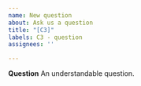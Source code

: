 ```yaml
---
name: New question
about: Ask us a question
title: "[C3]"
labels: C3 - question
assignees: ''

---
```


**Question**
An understandable question.
